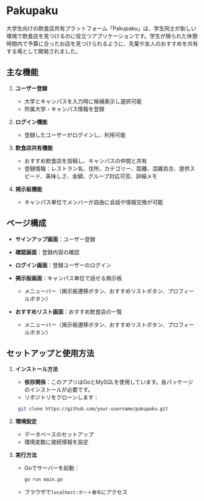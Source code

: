 # Pakupaku

大学生向けの飲食店共有プラットフォーム「Pakupaku」は、学生同士が新しい環境で飲食店を見つけるのに役立つアプリケーションです。学生が限られた休憩時間内で予算に合ったお店を見つけられるように、先輩や友人のおすすめを共有する場として開発されました。

## 主な機能

1. **ユーザー登録**
   - 大学とキャンパスを入力時に候補表示し選択可能
   - 所属大学・キャンパス情報を登録

2. **ログイン機能**
   - 登録したユーザーがログインし、利用可能

3. **飲食店共有機能**
   - おすすめ飲食店を投稿し、キャンパスの仲間と共有
   - 登録情報：レストラン名、住所、カテゴリー、距離、混雑具合、提供スピード、美味しさ、金額、グループ対応可否、詳細メモ

4. **掲示板機能**
   - キャンパス単位でメンバーが自由に会話や情報交換が可能

## ページ構成

- **サインアップ画面**：ユーザー登録
- **確認画面**：登録内容の確認
- **ログイン画面**：登録ユーザーのログイン
- **掲示板画面**：キャンパス単位で話せる掲示板
  - メニューバー（掲示板遷移ボタン、おすすめリストボタン、プロフィールボタン）

- **おすすめリスト画面**：おすすめ飲食店の一覧
  - メニューバー（掲示板遷移ボタン、おすすめリストボタン、プロフィールボタン）

## セットアップと使用方法

1. **インストール方法**
   - **依存関係**：このアプリはGoとMySQLを使用しています。各パッケージのインストールが必要です。
   - リポジトリをクローンします：

    ```bash
     git clone https://github.com/your-username/pakupaku.git
     ```

2. **環境設定**
   - データベースのセットアップ
   - 環境変数に接続情報を設定

3. **実行方法**
   - Goでサーバーを起動：

     ```bash
     go run main.go
     ```

   - ブラウザで`localhost:ポート番号`にアクセス
